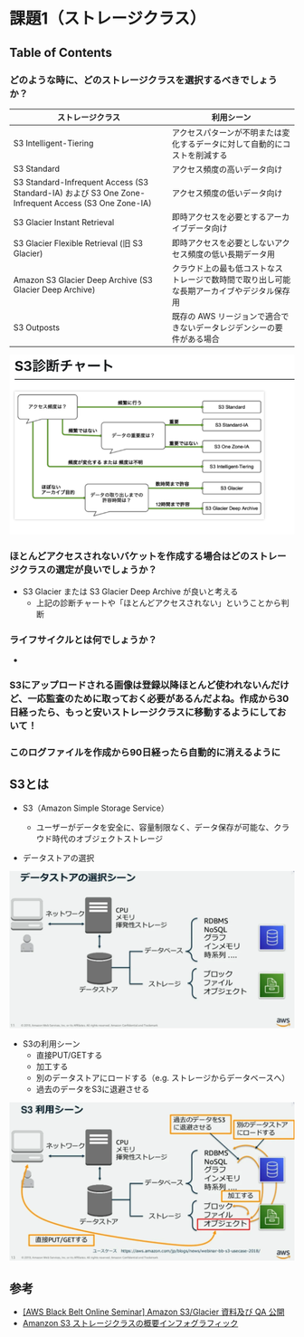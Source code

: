 # 課題1（ストレージクラス）

## Table of Contents
<!-- START doctoc -->
<!-- END doctoc -->

### どのような時に、どのストレージクラスを選択するべきでしょうか？

|ストレージクラス|利用シーン|
|-------------|-----------------------------|
|S3 Intelligent-Tiering|アクセスパターンが不明または変化するデータに対して自動的にコストを削減する|
|S3 Standard|アクセス頻度の高いデータ向け|
|S3 Standard-Infrequent Access (S3 Standard-IA) および S3 One Zone-Infrequent Access (S3 One Zone-IA)|アクセス頻度の低いデータ向け|
|S3 Glacier Instant Retrieval|即時アクセスを必要とするアーカイブデータ向け|
|S3 Glacier Flexible Retrieval (旧 S3 Glacier)|即時アクセスを必要としないアクセス頻度の低い長期データ用|
|Amazon S3 Glacier Deep Archive (S3 Glacier Deep Archive)|クラウド上の最も低コストなストレージで数時間で取り出し可能な長期アーカイブやデジタル保存用|
|S3 Outposts|既存の AWS リージョンで適合できないデータレジデンシーの要件がある場合|

![](../../assets/../../assets/aws_s3_storage_class.png)

### ほとんどアクセスされないバケットを作成する場合はどのストレージクラスの選定が良いでしょうか？

- S3 Glacier または S3 Glacier Deep Archive が良いと考える
  - 上記の診断チャートや「ほとんどアクセスされない」ということから判断

### ライフサイクルとは何でしょうか？

- 

### S3にアップロードされる画像は登録以降ほとんど使われないんだけど、一応監査のために取っておく必要があるんだよね。作成から30日経ったら、もっと安いストレージクラスに移動するようにしておいて！

### このログファイルを作成から90日経ったら自動的に消えるように

## S3とは

- S3（Amazon Simple Storage Service）
  - ユーザーがデータを安全に、容量制限なく、データ保存が可能な、クラウド時代のオブジェクトストレージ

- データストアの選択

![](../../assets/../../assets/aws_s3_datastore.png)

- S3の利用シーン
  - 直接PUT/GETする
  - 加工する
  - 別のデータストアにロードする（e.g. ストレージからデータベースへ）
  - 過去のデータをS3に退避させる

![](../../assets/../../assets/aws_s3_use.png)

## 参考

- [[AWS Black Belt Online Seminar] Amazon S3/Glacier 資料及び QA 公開](https://aws.amazon.com/jp/blogs/news/webinar-bb-amazon-s3-glacier-2019/)
- [Amanzon S3 ストレージクラスの概要インフォグラフィック](https://aws.amazon.com/jp/s3/storage-classes-infographic/)